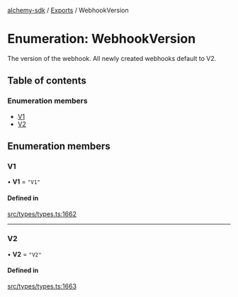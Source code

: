 [alchemy-sdk](../README.md) / [Exports](../modules.md) / WebhookVersion

# Enumeration: WebhookVersion

The version of the webhook. All newly created webhooks default to V2.

## Table of contents

### Enumeration members

- [V1](WebhookVersion.md#v1)
- [V2](WebhookVersion.md#v2)

## Enumeration members

### V1

• **V1** = `"V1"`

#### Defined in

[src/types/types.ts:1662](https://github.com/alchemyplatform/alchemy-sdk-js/blob/0c05b32/src/types/types.ts#L1662)

___

### V2

• **V2** = `"V2"`

#### Defined in

[src/types/types.ts:1663](https://github.com/alchemyplatform/alchemy-sdk-js/blob/0c05b32/src/types/types.ts#L1663)
